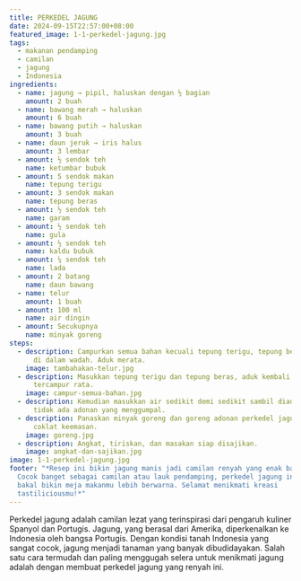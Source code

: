 ```yaml
---
title: PERKEDEL JAGUNG
date: 2024-09-15T22:57:00+08:00
featured_image: 1-1-perkedel-jagung.jpg
tags:
  - makanan pendamping
  - camilan
  - jagung
  - Indonesia
ingredients:
  - name: jagung → pipil, haluskan dengan ½ bagian
    amount: 2 buah
  - name: bawang merah → haluskan
    amount: 6 buah
  - name: bawang putih → haluskan
    amount: 3 buah
  - name: daun jeruk → iris halus
    amount: 3 lembar
  - amount: ½ sendok teh
    name: ketumbar bubuk
  - amount: 5 sendok makan
    name: tepung terigu
  - amount: 3 sendok makan
    name: tepung beras
  - amount: ½ sendok teh
    name: garam
  - amount: ½ sendok teh
    name: gula
  - amount: ½ sendok teh
    name: kaldu bubuk
  - amount: ¼ sendok teh
    name: lada
  - amount: 2 batang
    name: daun bawang
  - name: telur
    amount: 1 buah
  - amount: 100 ml
    name: air dingin
  - amount: Secukupnya
    name: minyak goreng
steps:
  - description: Campurkan semua bahan kecuali tepung terigu, tepung beras dan air
      di dalam wadah. Aduk merata.
    image: tambahakan-telur.jpg
  - description: Masukkan tepung terigu dan tepung beras, aduk kembali hingga semua
      tercampur rata.
    image: campur-semua-bahan.jpg
  - description: Kemudian masukkan air sedikit demi sedikit sambil diaduk hingga
      tidak ada adonan yang menggumpal.
  - description: Panaskan minyak goreng dan goreng adonan perkedel jagung hingga
      coklat keemasan.
    image: goreng.jpg
  - description: Angkat, tiriskan, dan masakan siap disajikan.
    image: angkat-dan-sajikan.jpg
image: 1-1-perkedel-jagung.jpg
footer: "*Resep ini bikin jagung manis jadi camilan renyah yang enak banget.
  Cocok banget sebagai camilan atau lauk pendamping, perkedel jagung ini pasti
  bakal bikin meja makanmu lebih berwarna. Selamat menikmati kreasi
  tastiliciousmu!*"
---
```

Perkedel jagung adalah camilan lezat yang terinspirasi dari pengaruh kuliner Spanyol dan Portugis. Jagung, yang berasal dari Amerika, diperkenalkan ke Indonesia oleh bangsa Portugis. Dengan kondisi tanah Indonesia yang sangat cocok, jagung menjadi tanaman yang banyak dibudidayakan. Salah satu cara termudah dan paling menggugah selera untuk menikmati jagung adalah dengan membuat perkedel jagung yang renyah ini.
